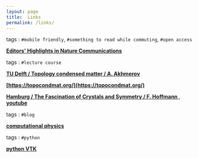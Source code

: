 ```yaml
---
layout: page
title:  Links  
permalink: /links/
---
```




tags : `#mobile friendly`, `#something to read while commuting`, `#open access`
 

__[Editors' Highlights in  Nature Communications](https://www.nature.com/collections/rcdhyvxytb)__


tags : `#lecture course`


__[ TU Delft / Topology condensed matter / A. Akhmerov ](https://ocw.tudelft.nl/courses/topology-condensed-matter-concept/)__


__[https://topocondmat.org/](https://topocondmat.org/)__

__[ Hamburg / The Fascination of Crystals and Symmetry / F. Hoffmann ](https://crystalsymmetry.wordpress.com/yt/)__,  __[youtube](https://www.youtube.com/channel/UCts9FTFNInqTMvcFpdyap7w/playlists?sort=dd&view=1&shelf_id=2)__

tags : `#blog`

__[computational physics](https://compphys.go.ro/)__

tags : `#python`

__[python VTK](https://lorensen.github.io/VTKExamples/site/)__